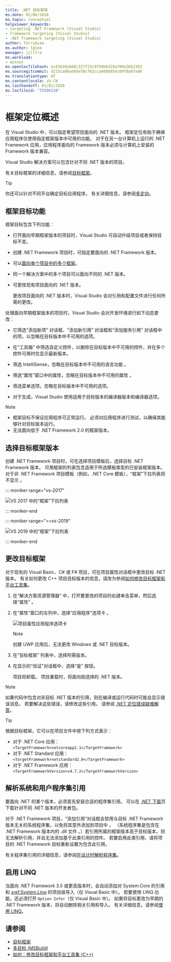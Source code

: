 ```yaml
---
title: .NET 目标框架
ms.date: 02/06/2018
ms.topic: conceptual
helpviewer_keywords:
- targeting .NET Framework [Visual Studio]
- framework targeting [Visual Studio]
- .NET framework targeting [Visual Studio]
author: TerryGLee
ms.author: tglee
manager: jillfra
ms.workload:
- dotnet
ms.openlocfilehash: ec81b38ab68c327f25c9f94b6329a700e2662383
ms.sourcegitcommit: d233ca00ad45e50cf62cca0d0b95dc69f0a87ad6
ms.translationtype: HT
ms.contentlocale: zh-CN
ms.lasthandoff: 01/01/2020
ms.locfileid: "75594118"
---
```

# <a name="framework-targeting-overview"></a>框架定位概述

在 Visual Studio 中，可以指定希望项目面向的 .NET 版本。 框架定位有助于确保应用程序仅使用指定框架版本中可用的功能。 对于在另一台计算机上运行的 .NET Framework 应用，应用程序面向的 Framework 版本必须与计算机上安装的 Framework 版本兼容。

Visual Studio 解决方案可以包含针对不同 .NET 版本的项目。

有关目标框架的详细信息，请参阅[目标框架](/dotnet/standard/frameworks)。

> [!TIP]
> 你还可以针对不同平台确定目标应用程序。 有关详细信息，请参阅[多定向](../msbuild/msbuild-multitargeting-overview.md)。

## <a name="framework-targeting-features"></a>框架目标功能

框架目标包含下列功能：

- 打开面向早期框架版本的项目时，Visual Studio 可自动升级项目或者保持目标不变。

- 创建 .NET Framework 项目时，可指定要面向的 .NET Framework 版本。

- 可以[面向单个项目中的多个框架](/dotnet/standard/frameworks#how-to-specify-target-frameworks)。

- 同一个解决方案中的多个项目可以面向不同的 .NET 版本。

- 可更改现有项目面向的 .NET 版本。

   更改项目面向的 .NET 版本时，Visual Studio 会对引用和配置文件进行任何所需的更改。

处理面向早期框架版本的项目时，Visual Studio 会对开发环境进行如下动态更改：

- 它筛选“添加新项”  对话框、“添加新引用”  对话框和“添加服务引用”  对话框中的项，以忽略在目标版本中不可用的选项。

- 在“工具箱”  中筛选自定义控件，以删除在目标版本中不可用的控件，并在多个控件可用时仅显示最新版本。

- 筛选 IntelliSense，忽略在目标版本中不可用的语言功能  。

- 筛选“属性”窗口中的属性，忽略在目标版本中不可用的属性  。

- 筛选菜单选项，忽略在目标版本中不可用的选项。

- 对于生成，Visual Studio 使用适用于目标版本的编译器版本和编译器选项。

> [!NOTE]
> - 框架目标不保证应用程序可正常运行。 必须对应用程序进行测试，以确保其能够针对目标版本运行。
> - 无法面向低于 .NET Framework 2.0 的框架版本。

## <a name="select-a-target-framework-version"></a>选择目标框架版本

创建 .NET Framework 项目时，可在选择项目模板后，选择目标 .NET Framework 版本。 可用框架的列表包含适用于所选模板类型的已安装框架版本。 对于非 .NET Framework 项目模板（例如，.NET Core 模板），“框架”下拉列表将不显示  。

::: moniker range="vs-2017"

![VS 2017 中的“框架”下拉列表](media/vside-newproject-framework.png)

::: moniker-end

::: moniker range=">=vs-2019"

![VS 2019 中的“框架”下拉列表](media/vs-2019/configure-new-project-framework.png)

::: moniker-end

## <a name="change-the-target-framework"></a>更改目标框架

对于现有的 Visual Basic、C# 或 F# 项目，可在项目属性对话框中更改目标 .NET 版本。 有关如何更改 C++ 项目目标版本的信息，请改为参阅[如何修改目标框架和平台工具集](/cpp/build/how-to-modify-the-target-framework-and-platform-toolset)。

1. 在“解决方案资源管理器”  中，打开要更改的项目的右键单击菜单，然后选择“属性”  。

1. 在“属性”窗口的左列中，选择“应用程序”选项卡   。

   ![项目属性应用程序选项卡](../ide/media/vs_slnexplorer_properties_applicationtab.png)

   > [!NOTE]
   > 创建 UWP 应用后，无法更改 Windows 或 .NET 目标版本。

1. 在“目标框架”  列表中，选择所需版本。

1. 在显示的“验证”对话框中，选择“是”  按钮。

   项目将卸载。 项目重载时，将面向刚选择的 .NET 版本。

> [!NOTE]
> 如果代码中包含对非目标 .NET 版本的引用，则在编译或运行代码时可能会显示错误消息。 若要解决这些错误，请修改这些引用。 请参阅 [.NET 定位错误疑难解答](../msbuild/troubleshooting-dotnet-framework-targeting-errors.md)。

> [!TIP]
> 根据目标框架，它可以在项目文件中按下列方式表示：
>
> - 对于 .NET Core 应用：`<TargetFramework>netcoreapp2.1</TargetFramework>`
> - 对于 .NET Standard 应用：`<TargetFramework>netstandard2.0</TargetFramework>`
> - 对于 .NET Framework 应用：`<TargetFrameworkVersion>v4.7.2</TargetFrameworkVersion>`

## <a name="resolve-system-and-user-assembly-references"></a>解析系统和用户程序集引用

要面向 .NET 的某个版本，必须首先安装合适的程序集引用。 可以在 [.NET 下载](https://www.microsoft.com/net/download/windows)页下载针对不同 .NET 版本的开发者包。

对于 .NET Framework 项目，“添加引用”对话框会禁用与目标 .NET Framework 版本无关的系统程序集，以免将其意外添加到项目中  。 （系统程序集是包含在 .NET Framework 版本内的 .dll 文件  。）若引用所属的框架版本高于目标版本，则无法解析引用，并且无法添加基于此类引用的控件。 若要启用此类引用，请将项目的 .NET Framework 目标重新设置为包含此引用。

有关程序集引用的详细信息，请参阅[在设计时解析程序集](../msbuild/resolving-assemblies-at-design-time.md)。

## <a name="enable-linq"></a>启用 LINQ

当面向 .NET Framework 3.5 或更高版本时，会自动添加对 System.Core  的引用和 <xref:System.Linq> 的项目级导入（仅 Visual Basic 中）。 若要使用 LINQ 功能，还必须打开 `Option Infer`（仅 Visual Basic 中）。 如果将目标更改为早期的 .NET Framework 版本，将自动删除相关引用和导入。 有关详细信息，请参阅[使用 LINQ](/dotnet/csharp/tutorials/working-with-linq)。

## <a name="see-also"></a>请参阅

- [目标框架](/dotnet/standard/frameworks)
- [多目标 (MSBuild)](../msbuild/msbuild-multitargeting-overview.md)
- [如何：修改目标框架和平台工具集 (C++)](/cpp/build/how-to-modify-the-target-framework-and-platform-toolset)
